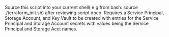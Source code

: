 Source this script into your current shell( e.g from bash:  source ./terraform_init.sh) after reviewing script doco.  Requires a Service Principal, Storage Account, and Key Vault to be created with entries for the Service Principal and Storage Account secrets with values being the Service Principal and Storage Acct names.

